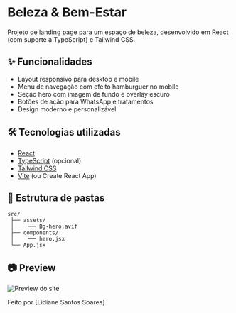 # Beleza & Bem-Estar

Projeto de landing page para um espaço de beleza, desenvolvido em React (com suporte a TypeScript) e Tailwind CSS.

## ✨ Funcionalidades

- Layout responsivo para desktop e mobile
- Menu de navegação com efeito hamburguer no mobile
- Seção hero com imagem de fundo e overlay escuro
- Botões de ação para WhatsApp e tratamentos
- Design moderno e personalizável


## 🛠️ Tecnologias utilizadas

- [React](https://react.dev/)
- [TypeScript](https://www.typescriptlang.org/) (opcional)
- [Tailwind CSS](https://tailwindcss.com/)
- [Vite](https://vitejs.dev/) (ou Create React App)

## 📁 Estrutura de pastas

```
src/
 ├── assets/
 │    └── Bg-hero.avif
 ├── components/
 │    └── hero.jsx
 └── App.jsx
```

## 📷 Preview

![Preview do site](./src/assets/Bg-hero.avif)


Feito por [Lidiane Santos Soares]

